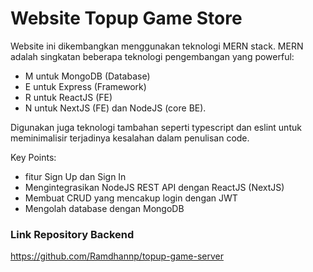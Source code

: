 # Website Topup Game Store
Website ini dikembangkan menggunakan teknologi MERN stack.
MERN adalah singkatan beberapa teknologi pengembangan yang powerful: 
- M untuk MongoDB (Database)
- E untuk Express (Framework)
- R untuk ReactJS (FE)
- N untuk NextJS (FE) dan NodeJS (core BE).

Digunakan juga teknologi tambahan seperti typescript dan eslint untuk meminimalisir terjadinya kesalahan dalam penulisan code.

Key Points:
- fitur Sign Up dan Sign In
- Mengintegrasikan NodeJS REST API dengan ReactJS (NextJS)
- Membuat CRUD yang mencakup login dengan JWT
- Mengolah database dengan MongoDB

### Link Repository Backend
https://github.com/Ramdhannp/topup-game-server
